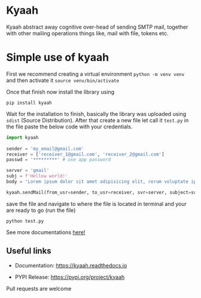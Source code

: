 
# Kyaah

Kyaah abstract away cognitive over-head of sending SMTP mail, together with other mailing operations things like, mail with file, tokens etc.

# Simple use of kyaah
First we recommend creating a virtual environment `python -m venv venv` and then activate it `source venv/bin/activate`

Once that finish now install the library using

```
pip install kyaah
```

Wait for the installation to finish, basically the library was uploaded using `sdist` (Source Distribution). After that create a new file let call it `test.py` in the file paste the below code with your credentials.

```python
import kyaah
            
sender = 'my_email@gmail.com'
receiver = ['receiver_1@gmail.com', 'receiver_2@gmail.com']
passwd = '*********' # use app password

server = 'gmail'
subj = f'Hellow world!'
body = 'Lorem ipsum dolor sit amet adipisicing elit, rerum voluptate ipsum volupt.'

kyaah.sendMail(from_usr=sender, to_usr=receiver, svr=server, subject=subj, body=body, mail_passwd=passwd)
```

save the file and navigate to where the file is located in terminal and your are ready to go (run the file)

```
python test.py
```

See more documentations <a href="https://kyaah.readthedocs.io">here!</a>

## Useful links

- Documentation: https://kyaah.readthedocs.io
<!-- - Repository: https://github.com/usmanmusa1920/kyaah -->
- PYPI Release: https://pypi.org/project/kyaah

Pull requests are welcome
